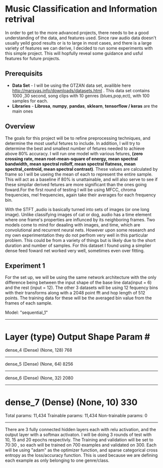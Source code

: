 # Music Classification and Information retrival
  In order to get to the more advanced projects, there needs to be a good understanding of the data, and features used. Since raw audio data doesn't usually yeild good results or is to large in most cases, and there is a large variety of features we can derive, I decided to run some experiments with this simple project. This will hopfully reveal some guidance and usful features for future projects.

## Prerequisits
* **Data Set** - I will be using the GTZAN data set, availible here http://marsyas.info/downloads/datasets.html . This data set contains 1000 ,30 second, song clips with 10 genres (blues,pop,ect), with 100 samples for each.
* **Libraries** - **Librosa**, **numpy**, **pandas**, **sklearn**, **tensorflow / keras** are the main ones

## Overview
  The goals for this project will be to refine preprocessing techniques, and determine the most useful fetures to include. In addition, I will try to determine the best and smallest number of fetures needed to achieve above 80% accuracy. I will run one model with various fetures, **(zero crossing rate, mean root-mean-square of energy, mean spectral bandwidth, mean spectral rolloff, mean spectral flatness, mean spectral_centroid, mean spectral contrast)**. These values are calculated by frame so I will be useing the mean of each to represent the entire sample. This will act as a baseline if 80% is unattainable, and will also serve to see if these simpilar derived fetures are more significant than the ones going foward.For the first round of testing I will be using MFCC, chroma frequencies, mel frequencies, again take their averages for each frequency bin.
  
  With the STFT ,audio is basically turned into sets of images (or one long image). Unlike classifying images of cat or dog, audio has a time element where one frame's properties are influnced by its neighboring frames. Two models come to mind for deaaling with images, and time, which are convolutional and recurrent neural nets. However upon some research and my own experimentation they do not perfrom very well in this particular problem. This could be from a variety of things but is likely due to the short duration and number of samples. For this dataset I found using a simplier dense feed foward net worked very well, sometimes even over fitting.
  
 ## Experiment 1
  For the set up, we will be using the same network architecture with the only difference being between the input shape of the base line data(input = 6) and the rest (input = 12). The other 3 datasets will be using 12 fequency bins with their transforms along with a 2048 point fft and hop length of 512 points. The training data for these will be the averaged bin value from the frames of each sample. 
  
  Model: "sequential_1"
_________________________________________________________________
Layer (type)                 Output Shape              Param #   
=================================================================
dense_4 (Dense)              (None, 128)               768       
_________________________________________________________________
dense_5 (Dense)              (None, 64)                8256      
_________________________________________________________________
dense_6 (Dense)              (None, 32)                2080      
_________________________________________________________________
dense_7 (Dense)              (None, 10)                330       
=================================================================
Total params: 11,434
Trainable params: 11,434
Non-trainable params: 0
_________________________________________________________________
  
There are 3 fully connected hidden layers each with relu activation, and the output layer with a softmax activaton. I will be doing 3 rounds of test with 10, 15 and 20 epochs respectivly. The Training and validation will be set to 70:30 , so each will be trained on 700 examples and validated on 300. Each will be using "adam" as the optimizer function, and sparse categorical cross entropy as the loss/accuracy function. This is used because we are defining each example as only belonging to one genre/class.

